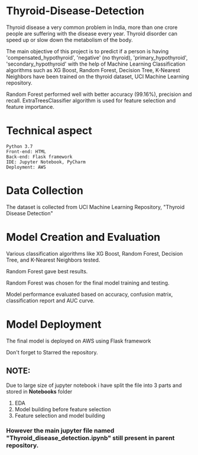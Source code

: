 # Thyroid-Disease-Detection
Thyroid disease a very common problem in India, more than one crore people are suffering with the disease every year. Thyroid disorder can speed up or slow down the metabolism of the body.


The main objective of this project is to predict if a person is having 'compensated_hypothyroid', 'negative' (no thyroid), 'primary_hypothyroid', 'secondary_hypothyroid'  with the help of Machine Learning Classification algorithms such as XG Boost, Random Forest, Decision Tree, K-Nearest Neighbors have been trained on the thyroid dataset, UCI Machine Learning repository. 

Random Forest performed well with better accuracy (99.16%), precision and recall. ExtraTreesClassifier algorithm is used for feature selection and feature importance.

# Technical aspect
```
Python 3.7
Front-end: HTML
Back-end: Flask framework
IDE: Jupyter Notebook, PyCharm
Deployment: AWS
```

# Data Collection
The dataset is collected from UCI Machine Learning Repository, "Thyroid Disease Detection"

# Model Creation and Evaluation
Various classification algorithms like  XG Boost, Random Forest, Decision Tree, and K-Nearest Neighbors tested.

Random Forest gave best results. 

Random Forest was chosen for the final model training and testing.

Model performance evaluated based on accuracy, confusion matrix, classification report and AUC curve.


# Model Deployment
The final model is deployed on AWS using Flask framework

Don't forget to Starred the repository.

## NOTE: 
Due to large size of jupyter notebook i have split the file into 3 parts and stored in **Notebooks** folder
1. EDA
2. Model building before feature selection
3. Feature selection and model building
### However the main jupyter file named "Thyroid_disease_detection.ipynb" still present in parent repository.
